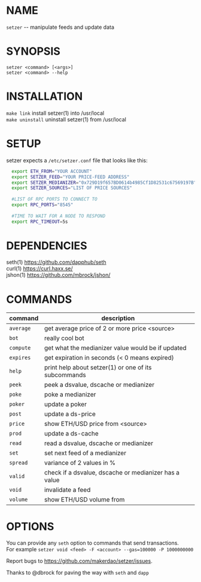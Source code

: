 # NAME
   `setzer` -- manipulate feeds and update data

# SYNOPSIS
   `setzer <command> [<args>]`  
   `setzer <command> --help`

# INSTALLATION
   `make link`       install setzer(1) into /usr/local  
   `make uninstall`  uninstall setzer(1) from /usr/local
# SETUP
  setzer expects a `/etc/setzer.conf` file that looks like this:

```bash
  export ETH_FROM="YOUR ACCOUNT"
  export SETZER_FEED="YOUR PRICE-FEED ADDRESS"
  export SETZER_MEDIANIZER="0x729D19f657BD0614b4985Cf1D82531c67569197B"
  export SETZER_SOURCES="LIST OF PRICE SOURCES"
  
  #LIST OF RPC PORTS TO CONNECT TO
  export RPC_PORTS="8545"
  
  #TIME TO WAIT FOR A NODE TO RESPOND
  export RPC_TIMEOUT=5s
```
# DEPENDENCIES
   seth(1)         https://github.com/dapphub/seth  
   curl(1)         https://curl.haxx.se/  
   jshon(1)        https://github.com/mbrock/jshon/

# COMMANDS

  | command    |     description                                            |
  |------------|------------------------------------------------------------|
  |`average`   |      get average price of 2 or more price \<source>        |
  |`bot`       |      really cool bot                                       |
  |`compute`   |      get what the medianizer value would be if updated     |
  |`expires`   |      get expiration in seconds (< 0 means expired)         |
  |`help`      |      print help about setzer(1) or one of its subcommands  |
  |`peek`      |      peek a dsvalue, dscache or medianizer                 |
  |`poke`      |      poke a medianizer                                     |
  |`poker`     |      update a poker                                        |
  |`post`      |      update a ds-price                                     |
  |`price`     |      show ETH/USD price from \<source>                     |
  |`prod`      |      update a ds-cache                                     |
  |`read`      |      read a dsvalue, dscache or medianizer                 |
  |`set`       |      set next feed of a medianizer                         |
  |`spread`    |      variance of 2 values in %                             |
  |`valid`     |      check if a dsvalue, dscache or medianizer has a value |
  |`void`      |      invalidate a feed                                     |
  |`volume`    |      show ETH/USD volume from <source>                     |

# OPTIONS
   You can provide any `seth` option to commands that send transactions.  
   For example `setzer void <feed> -F <account> --gas=100000 -P 1000000000`

Report bugs to <https://github.com/makerdao/setzer/issues>.

Thanks to @dbrock for paving the way with `seth` and `dapp`
